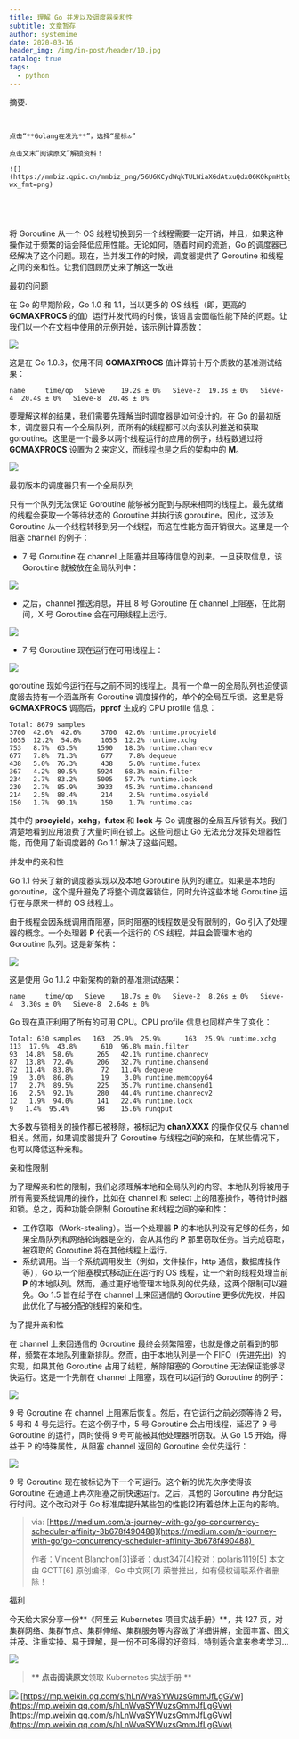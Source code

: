 ```yaml
---
title: 理解 Go 并发以及调度器亲和性
subtitle: 文章暂存
author: systemime
date: 2020-03-16
header_img: /img/in-post/header/10.jpg
catalog: true
tags:
  - python
---
```

摘要.

<!-- more -->
```


点击“**Golang在发光**”，选择“星标🔝”  

点击文末“阅读原文”解锁资料！

![](https://mmbiz.qpic.cn/mmbiz_png/56U6KCydWqkTULWiaXGdAtxuQdx06KOkpmHtbgibWYcqViaga7wzPyVz6f58sjVP35ytP5dmr9jVtiaO0MXVgg7RjA/640?wx_fmt=png)





```

将 Goroutine 从一个 OS 线程切换到另一个线程需要一定开销，并且，如果这种操作过于频繁的话会降低应用性能。无论如何，随着时间的流逝，Go 的调度器已经解决了这个问题。现在，当并发工作的时候，调度器提供了 Goroutine 和线程之间的亲和性。让我们回顾历史来了解这一改进

最初的问题

在 Go 的早期阶段，Go 1.0 和 1.1，当以更多的 OS 线程（即，更高的**GOMAXPROCS** 的值）运行并发代码的时候，该语言会面临性能下降的问题。让我们以一个在文档中使用的示例开始，该示例计算质数：

![](https://mmbiz.qpic.cn/mmbiz_jpg/56U6KCydWqkj7gxnJKfqG4TibOHVjJeyGLAOcjvb2Qz1UcWVjo3rUL3Xz8LQ2EyR8kq4lAsT4P3Vh88ia4Id3kxg/640?wx_fmt=jpeg)

这是在 Go 1.0.3，使用不同 **GOMAXPROCS** 值计算前十万个质数的基准测试结果：

`name     time/op  
Sieve    19.2s ± 0%  
Sieve-2  19.3s ± 0%  
Sieve-4  20.4s ± 0%  
Sieve-8  20.4s ± 0%  
`

要理解这样的结果，我们需要先理解当时调度器是如何设计的。在 Go 的最初版本，调度器只有一个全局队列，而所有的线程都可以向该队列推送和获取 goroutine。这里是一个最多以两个线程运行的应用的例子，线程数通过将 **GOMAXPROCS** 设置为 2 来定义，而线程也是之后的架构中的 **M**。

![](https://mmbiz.qpic.cn/mmbiz_png/56U6KCydWqkj7gxnJKfqG4TibOHVjJeyGC10AC03pPqUriaAYObXX0DmhHhAd4xWqkE75iaH65UBgeEKS4hrx7FWQ/640?wx_fmt=png)

最初版本的调度器只有一个全局队列

只有一个队列无法保证 Goroutine 能够被分配到与原来相同的线程上。最先就绪的线程会获取一个等待状态的 Goroutine 并执行该 goroutine。因此，这涉及 Goroutine 从一个线程转移到另一个线程，而这在性能方面开销很大。这里是一个阻塞 channel 的例子：

-   7 号 Goroutine 在 channel 上阻塞并且等待信息的到来。一旦获取信息，该 Goroutine 就被放在全局队列中：

![](https://mmbiz.qpic.cn/mmbiz_jpg/56U6KCydWqkj7gxnJKfqG4TibOHVjJeyG0EeEna0RYiaDA8KeUa3CISPzmoUgy5icKib2ZQrPsIA36w4KdgZyfc32Q/640?wx_fmt=jpeg)

-   之后，channel 推送消息，并且 8 号 Goroutine 在 channel 上阻塞，在此期间，X 号 Goroutine 会在可用线程上运行。

![](https://mmbiz.qpic.cn/mmbiz_png/56U6KCydWqkj7gxnJKfqG4TibOHVjJeyGoQJD6eJrHPBdiakicmMib0VTnaLGicU2F5WzibzJqPib1AzDqCx9icjkcLKbw/640?wx_fmt=png)

-   7 号 Goroutine 现在运行在可用线程上：

![](https://mmbiz.qpic.cn/mmbiz_png/56U6KCydWqkj7gxnJKfqG4TibOHVjJeyGibj0jcNyRLF0ldJClQnwBTE2xmv4PYMic7IcQsoasialR4vgVk772ASGA/640?wx_fmt=png)

goroutine 现如今运行在与之前不同的线程上。具有一个单一的全局队列也迫使调度器去持有一个涵盖所有 Goroutine 调度操作的，单个的全局互斥锁。这里是将 **GOMAXPROCS** 调高后，**pprof** 生成的 CPU profile 信息：

`Total: 8679 samples  
3700  42.6%  42.6%     3700  42.6% runtime.procyield  
1055  12.2%  54.8%     1055  12.2% runtime.xchg  
753   8.7%  63.5%     1590   18.3% runtime.chanrecv  
677   7.8%  71.3%      677    7.8% dequeue  
438   5.0%  76.3%      438    5.0% runtime.futex  
367   4.2%  80.5%     5924   68.3% main.filter  
234   2.7%  83.2%     5005   57.7% runtime.lock  
230   2.7%  85.9%     3933   45.3% runtime.chansend  
214   2.5%  88.4%      214    2.5% runtime.osyield  
150   1.7%  90.1%      150    1.7% runtime.cas  
`

其中的 **procyield**，**xchg**，**futex** 和 **lock** 与 Go 调度器的全局互斥锁有关。我们清楚地看到应用浪费了大量时间在锁上。这些问题让 Go 无法充分发挥处理器性能，而使用了新调度器的 Go 1.1 解决了这些问题。

并发中的亲和性

Go 1.1 带来了新的调度器实现以及本地 Goroutine 队列的建立。如果是本地的 goroutine，这个提升避免了将整个调度器锁住，同时允许这些本地 Goroutine 运行在与原来一样的 OS 线程上。 

由于线程会因系统调用而阻塞，同时阻塞的线程数是没有限制的，Go 引入了处理器的概念。一个处理器 **P** 代表一个运行的 OS 线程，并且会管理本地的 Goroutine 队列。这是新架构：

![](https://mmbiz.qpic.cn/mmbiz_png/56U6KCydWqkj7gxnJKfqG4TibOHVjJeyGhCE8yJJKMqxGDgbPfItApa50X8vWCadYlrj05pKwForIJlVWfT1Gnw/640?wx_fmt=png)

这是使用 Go 1.1.2 中新架构的新的基准测试结果：

`name     time/op  
Sieve    18.7s ± 0%  
Sieve-2  8.26s ± 0%  
Sieve-4  3.30s ± 0%  
Sieve-8  2.64s ± 0%  
`

Go 现在真正利用了所有的可用 CPU。CPU profile 信息也同样产生了变化：

`Total: 630 samples  
163  25.9%  25.9%      163  25.9% runtime.xchg  
113  17.9%  43.8%      610  96.8% main.filter  
93  14.8%  58.6%      265   42.1% runtime.chanrecv  
87  13.8%  72.4%      206   32.7% runtime.chansend  
72  11.4%  83.8%       72   11.4% dequeue  
19   3.0%  86.8%       19    3.0% runtime.memcopy64  
17   2.7%  89.5%      225   35.7% runtime.chansend1  
16   2.5%  92.1%      280   44.4% runtime.chanrecv2  
12   1.9%  94.0%      141   22.4% runtime.lock  
9   1.4%  95.4%       98    15.6% runqput  
`

大多数与锁相关的操作都已被移除，被标记为 **chanXXXX** 的操作仅仅与 channel 相关。然而，如果调度器提升了 Goroutine 与线程之间的亲和，在某些情况下，也可以降低这种亲和。

亲和性限制

为了理解亲和性的限制，我们必须理解本地和全局队列的内容。本地队列将被用于所有需要系统调用的操作，比如在 channel 和 select 上的阻塞操作，等待计时器和锁。总之，两种功能会限制 Goroutine 和线程之间的亲和性：

-   工作窃取（Work-stealing）。当一个处理器 **P** 的本地队列没有足够的任务，如果全局队列和网络轮询器是空的，会从其他的 **P** 那里窃取任务。当完成窃取，被窃取的 Goroutine 将在其他线程上运行。
-   系统调用。当一个系统调用发生（例如，文件操作，http 通信，数据库操作等），Go 以一个阻塞模式移动正在运行的 OS 线程，让一个新的线程处理当前 **P** 的本地队列。然而，通过更好地管理本地队列的优先级，这两个限制可以避免。Go 1.5 旨在给予在 channel 上来回通信的 Goroutine 更多优先权，并因此优化了与被分配的线程的亲和性。

为了提升亲和性

在 channel 上来回通信的 Goroutine 最终会频繁阻塞，也就是像之前看到的那样，频繁在本地队列重新排队。然而，由于本地队列是一个 FIFO（先进先出）的实现，如果其他 Goroutine 占用了线程，解除阻塞的 Goroutine 无法保证能够尽快运行。这是一个先前在 channel 上阻塞，现在可以运行的 Goroutine 的例子：

![](https://mmbiz.qpic.cn/mmbiz_png/56U6KCydWqkj7gxnJKfqG4TibOHVjJeyGHaxsVmvRFYicv2X12ib8VSEVrlFFiaXrMZeCHGYibJ3O6v3xdJc0Fic5jSg/640?wx_fmt=png)

9 号 Goroutine 在 channel 上阻塞后恢复。然后，在它运行之前必须等待 2 号，5 号和 4 号先运行。在这个例子中，5 号 Goroutine 会占用线程，延迟了 9 号 Goroutine 的运行，同时使得 9 号可能被其他处理器所窃取。从 Go 1.5 开始，得益于 P 的特殊属性，从阻塞 channel 返回的 Goroutine 会优先运行：

![](https://mmbiz.qpic.cn/mmbiz_jpg/56U6KCydWqkj7gxnJKfqG4TibOHVjJeyGP1mL8fNIb2Lhj2icWhvVE9HoSFzIuGenkniaKKvQVVUicnIcoc8XCRv6w/640?wx_fmt=jpeg)

9 号 Goroutine 现在被标记为下一个可运行。这个新的优先次序使得该 Goroutine 在通道上再次阻塞之前快速运行。之后，其他的 Goroutine 再分配运行时间。这个改动对于 Go 标准库提升某些包的性能\[2]有着总体上正向的影响。

> via: [https://medium.com/a-journey-with-go/go-concurrency-scheduler-affinity-3b678f490488](https://medium.com/a-journey-with-go/go-concurrency-scheduler-affinity-3b678f490488) 
>
> 作者：Vincent Blanchon\[3]译者：dust347\[4]校对：polaris1119\[5] 本文由 GCTT\[6] 原创编译，Go 中文网\[7] 荣誉推出，如有侵权请联系作者删除！

福利

今天给大家分享一份**《阿里云 Kubernetes 项目实战手册》**，共 127 页，对集群网络、集群节点、集群伸缩、集群服务等内容做了详细讲解，全面丰富、图文并茂、注重实操、易于理解，是一份不可多得的好资料，特别适合拿来参考学习...  

![](https://mmbiz.qpic.cn/mmbiz_gif/56U6KCydWqmRNot2kbDGjic3TIsDSapFQxmvWicPia9R7k2b5icohvpjyI0cg7eLXaWpeqeQib7fRkzwF6lt6rY2iabw/640?wx_fmt=gif)

> \***\* 点击阅读原文**领取 Kubernetes 实战手册 \*\*

![](https://mmbiz.qpic.cn/mmbiz_gif/56U6KCydWqkj7gxnJKfqG4TibOHVjJeyGkjC2aVZsobSf2JkxoK1xRukYtyqiaTp4lDFHPLDNrfLBqkE7iaX44Ysg/640?wx_fmt=gif) 
 [https://mp.weixin.qq.com/s/hLnWvaSYWuzsGmmJfLgGVw](https://mp.weixin.qq.com/s/hLnWvaSYWuzsGmmJfLgGVw) 
 [https://mp.weixin.qq.com/s/hLnWvaSYWuzsGmmJfLgGVw](https://mp.weixin.qq.com/s/hLnWvaSYWuzsGmmJfLgGVw)
